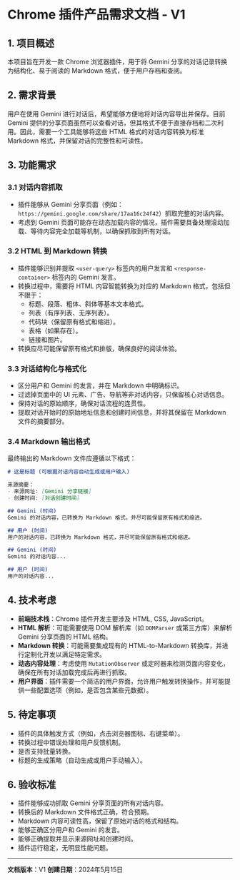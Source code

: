 # Chrome 插件产品需求文档 - V1

## 1. 项目概述

本项目旨在开发一款 Chrome 浏览器插件，用于将 Gemini 分享的对话记录转换为结构化、易于阅读的 Markdown 格式，便于用户存档和查阅。

## 2. 需求背景

用户在使用 Gemini 进行对话后，希望能够方便地将对话内容导出并保存。目前 Gemini 提供的分享页面虽然可以查看对话，但其格式不便于直接存档和二次利用。因此，需要一个工具能够将这些 HTML 格式的对话内容转换为标准 Markdown 格式，并保留对话的完整性和可读性。

## 3. 功能需求

### 3.1 对话内容抓取

- 插件能够从 Gemini 分享页面（例如：`https://gemini.google.com/share/17aa16c24f42`）抓取完整的对话内容。
- 考虑到 Gemini 页面可能存在动态加载内容的情况，插件需要具备处理滚动加载、等待内容完全加载等机制，以确保抓取到所有对话。

### 3.2 HTML 到 Markdown 转换

- 插件能够识别并提取 `<user-query>` 标签内的用户发言和 `<response-container>` 标签内的 Gemini 发言。
- 转换过程中，需要将 HTML 内容智能转换为对应的 Markdown 格式，包括但不限于：
    - 标题、段落、粗体、斜体等基本文本格式。
    - 列表（有序列表、无序列表）。
    - 代码块（保留原有格式和缩进）。
    - 表格（如果存在）。
    - 链接和图片。
- 转换应尽可能保留原有格式和排版，确保良好的阅读体验。

### 3.3 对话结构化与格式化

- 区分用户和 Gemini 的发言，并在 Markdown 中明确标识。
- 过滤掉页面中的 UI 元素、广告、导航等非对话内容，只保留核心对话信息。
- 保持对话的原始顺序，确保对话流程的连贯性。
- 提取对话开始时的原始地址信息和创建时间信息，并将其保留在 Markdown 文件的摘要部分。

### 3.4 Markdown 输出格式

最终输出的 Markdown 文件应遵循以下格式：

```markdown
# 这是标题 (可根据对话内容自动生成或用户输入)

来源摘要：
- 来源网址: [Gemini 分享链接]
- 创建时间: [对话创建时间]

## Gemini (时间)
Gemini 的对话内容，已转换为 Markdown 格式，并尽可能保留原有格式和缩进。

## 用户 (时间)
用户的对话内容，已转换为 Markdown 格式，并尽可能保留原有格式和缩进。

## Gemini (时间)
Gemini 的对话内容...

## 用户 (时间)
用户的对话内容...
```

## 4. 技术考虑

- **前端技术栈**：Chrome 插件开发主要涉及 HTML, CSS, JavaScript。
- **HTML 解析**：可能需要使用 DOM 解析库（如 `DOMParser` 或第三方库）来解析 Gemini 分享页面的 HTML 结构。
- **Markdown 转换**：可能需要集成现有的 HTML-to-Markdown 转换库，并进行定制化开发以满足特定需求。
- **动态内容处理**：考虑使用 `MutationObserver` 或定时器来检测页面内容变化，确保在所有对话加载完成后再进行抓取。
- **用户界面**：插件需要一个简洁的用户界面，允许用户触发转换操作，并可能提供一些配置选项（例如，是否包含某些元数据）。

## 5. 待定事项

- 插件的具体触发方式（例如，点击浏览器图标、右键菜单）。
- 转换过程中错误处理和用户反馈机制。
- 是否支持批量转换。
- 标题的生成策略（自动生成或用户手动输入）。

## 6. 验收标准

- 插件能够成功抓取 Gemini 分享页面的所有对话内容。
- 转换后的 Markdown 文件格式正确，符合预期。
- Markdown 内容可读性高，保留了原始对话的格式和结构。
- 能够正确区分用户和 Gemini 的发言。
- 能够正确提取并显示来源网址和创建时间。
- 插件运行稳定，无明显性能问题。

---

**文档版本**：V1
**创建日期**：2024年5月15日